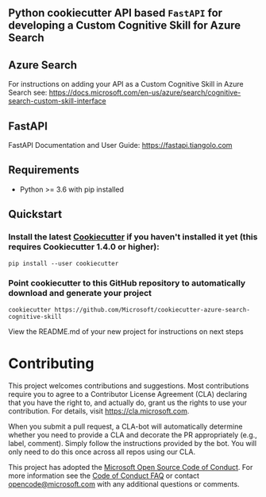 ## Python cookiecutter API based `FastAPI` for developing a Custom Cognitive Skill for Azure Search

## Azure Search
For instructions on adding your API as a Custom Cognitive Skill in Azure Search see:
https://docs.microsoft.com/en-us/azure/search/cognitive-search-custom-skill-interface

## FastAPI
FastAPI Documentation and User Guide: https://fastapi.tiangolo.com

## Requirements
- Python >= 3.6 with pip installed

## Quickstart

### Install the latest [Cookiecutter](https://github.com/audreyr/cookiecutter) if you haven't installed it yet (this requires Cookiecutter 1.4.0 or higher):
```
pip install --user cookiecutter
```

### Point cookiecutter to this GitHub repository to automatically download and generate your project

```
cookiecutter https://github.com/Microsoft/cookiecutter-azure-search-cognitive-skill
```

View the README.md of your new project for instructions on next steps


# Contributing

This project welcomes contributions and suggestions.  Most contributions require you to agree to a
Contributor License Agreement (CLA) declaring that you have the right to, and actually do, grant us
the rights to use your contribution. For details, visit https://cla.microsoft.com.

When you submit a pull request, a CLA-bot will automatically determine whether you need to provide
a CLA and decorate the PR appropriately (e.g., label, comment). Simply follow the instructions
provided by the bot. You will only need to do this once across all repos using our CLA.

This project has adopted the [Microsoft Open Source Code of Conduct](https://opensource.microsoft.com/codeofconduct/).
For more information see the [Code of Conduct FAQ](https://opensource.microsoft.com/codeofconduct/faq/) or
contact [opencode@microsoft.com](mailto:opencode@microsoft.com) with any additional questions or comments.